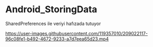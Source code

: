 # Android_StoringData
SharedPreferences ile veriyi hafızada tutuyor


https://user-images.githubusercontent.com/119357010/209022117-96c08fe1-b492-4672-9233-a7d7eea65d23.mp4


